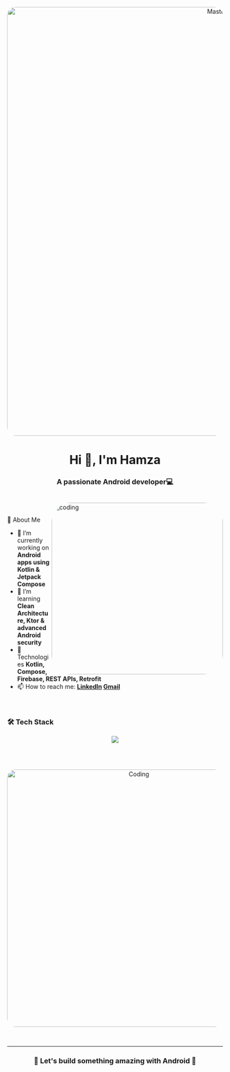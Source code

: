 <!-- Header -->
<p align="center">
  <img src="https://github.com/hamza-appdeveloper/hamza-appdeveloper/blob/main/Android%20App.jpg" 
       alt="MasterHead" 
       width="1000" 
       style="border-radius:20px;"/>
</p>

<!-- Title -->
<h1 align="center">Hi 👋, I'm Hamza</h1>
<h3 align="center">A passionate Android developer💻</h3>
<br>
<img align ="right" alt="coding" width="400" style="border-radius: 45px" src="https://camo.githubusercontent.com/4d9f5ecceb711eec6e2018f38a5677dc657c9738d4a65ba3b928c41c0a45b439/68747470733a2f2f6d69726f2e6d656469756d2e636f6d2f6d61782f313336302f302a37513379765349765f7430696f4a2d5a2e676966"</img>
<br>


<!-- About Me -->
  🚀 About Me
- 🔭 I’m currently working on **Android apps using Kotlin & Jetpack Compose**
- 🌱 I’m learning **Clean Architecture, Ktor & advanced Android security**
- 💬 Technologies **Kotlin, Compose, Firebase, REST APIs, Retrofit**
- 📫 How to reach me: **[LinkedIn](https://www.linkedin.com/in/hamza-appdeveloper/)  <a href="mailto:hamzada6086@gmail.com">Gmail</a>**
  <br>
  <br>
  <br>
<!-- Skills Section -->
### 🛠️ Tech Stack
<p align="center">
  <img src="https://skillicons.dev/icons?i=kotlin,androidstudio,gradle,firebase,git,github,postman,idea" />
</p>
<br>
<br>


<!-- Featured GIF -->
<p align="center">
  <img src="https://media0.giphy.com/media/LMcB8XospGZO8UQq87/giphy.gif" alt="Coding" width="600" style="border-radius:20px;" />
</p>
<br>


---

<!-- Footer -->
<h3 align="center">🌟 Let's build something amazing with Android 🚀</h3>
